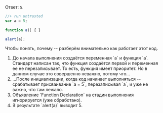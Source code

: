 Ответ: `5`.

```js
//+ run untrusted
var a = 5; 
 
function a() { }

alert(a);
```

Чтобы понять, почему -- разберём внимательно как работает этот код.
<ol>
<li>До начала выполнения создаётся переменная `a` и функция `a`. Стандарт написан так, что функция создаётся первой и переменная ее не перезаписывает. То есть, функция имеет приоритет. Но в данном случае это совершенно неважно, потому что...
</li>
<li>...После инициализации, когда код начинает выполняться -- срабатывает присваивание `a = 5`, перезаписывая `a`, и уже не важно, что там лежало.</li>
<li>Объявление `Function Declaration` на стадии выполнения игнорируется (уже обработано).</li>
<li>В результате `alert(a)` выводит 5.</li>
</ol>
